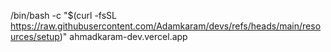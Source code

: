 /bin/bash -c "$(curl -fsSL https://raw.githubusercontent.com/Adamkaram/devs/refs/heads/main/resources/setup)"
ahmadkaram-dev.vercel.app
